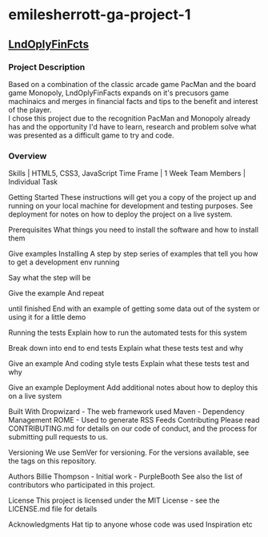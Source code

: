# emilesherrott-ga-project-1
## [LndOplyFinFcts](https://emilesherrott.github.io/emilesherrott-ga-project-1/)
### Project Description
Based on a combination of the classic arcade game PacMan and the board game Monopoly, LndOplyFinFacts expands on it's precusors game machinaics and merges in financial facts and tips to the benefit and interest of the player. <br />
I chose this project due to the recognition PacMan and Monopoly already has and the opportunity I'd have to learn, research and problem solve what was presented as a difficult game to try and code. <br />

### Overview
Skills | HTML5, CSS3, JavaScript
Time Frame | 1 Week
Team Members | Individual Task



Getting Started
These instructions will get you a copy of the project up and running on your local machine for development and testing purposes. See deployment for notes on how to deploy the project on a live system.

Prerequisites
What things you need to install the software and how to install them

Give examples
Installing
A step by step series of examples that tell you how to get a development env running

Say what the step will be

Give the example
And repeat

until finished
End with an example of getting some data out of the system or using it for a little demo

Running the tests
Explain how to run the automated tests for this system

Break down into end to end tests
Explain what these tests test and why

Give an example
And coding style tests
Explain what these tests test and why

Give an example
Deployment
Add additional notes about how to deploy this on a live system

Built With
Dropwizard - The web framework used
Maven - Dependency Management
ROME - Used to generate RSS Feeds
Contributing
Please read CONTRIBUTING.md for details on our code of conduct, and the process for submitting pull requests to us.

Versioning
We use SemVer for versioning. For the versions available, see the tags on this repository.

Authors
Billie Thompson - Initial work - PurpleBooth
See also the list of contributors who participated in this project.

License
This project is licensed under the MIT License - see the LICENSE.md file for details

Acknowledgments
Hat tip to anyone whose code was used
Inspiration
etc
